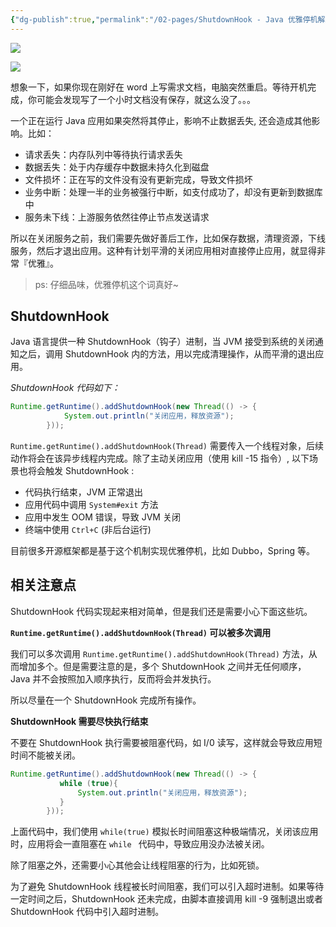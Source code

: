 ```yaml
---
{"dg-publish":true,"permalink":"/02-pages/ShutdownHook - Java 优雅停机解决方案/","tags":["personal/blog"]}
---
```


[![](https://img2024.cnblogs.com/blog/35695/202412/35695-20241201073014811-1847930772.jpg)](https://www.doubao.com/?channel=cnblogs&source=hw_db_cnblogs)

![](https://img2018.cnblogs.com/blog/1419561/201910/1419561-20191012074727046-399697507.jpg)

想象一下，如果你现在刚好在 word 上写需求文档，电脑突然重启。等待开机完成，你可能会发现写了一个小时文档没有保存，就这么没了。。。

一个正在运行 Java 应用如果突然将其停止，影响不止数据丢失, 还会造成其他影响。比如：

- 请求丢失：内存队列中等待执行请求丢失
- 数据丢失：处于内存缓存中数据未持久化到磁盘
- 文件损坏：正在写的文件没有没有更新完成，导致文件损坏
- 业务中断：处理一半的业务被强行中断，如支付成功了，却没有更新到数据库中
- 服务未下线：上游服务依然往停止节点发送请求

所以在关闭服务之前，我们需要先做好善后工作，比如保存数据，清理资源，下线服务，然后才退出应用。这种有计划平滑的关闭应用相对直接停止应用，就显得非常『优雅』。

> ps: 仔细品味，优雅停机这个词真好~

## ShutdownHook

Java 语言提供一种 ShutdownHook（钩子）进制，当 JVM 接受到系统的关闭通知之后，调用 ShutdownHook 内的方法，用以完成清理操作，从而平滑的退出应用。

*ShutdownHook 代码如下：*

```java
Runtime.getRuntime().addShutdownHook(new Thread(() -> {
            System.out.println("关闭应用，释放资源");
        }));
```

`Runtime.getRuntime().addShutdownHook(Thread)` 需要传入一个线程对象，后续动作将会在该异步线程内完成。除了主动关闭应用（使用 kill -15 指令）, 以下场景也将会触发 ShutdownHook :
- 代码执行结束，JVM 正常退出
- 应用代码中调用 `System#exit` 方法
- 应用中发生 OOM 错误，导致 JVM 关闭
- 终端中使用 `Ctrl+C` (非后台运行)

目前很多开源框架都是基于这个机制实现优雅停机，比如 Dubbo，Spring 等。

## 相关注意点

ShutdownHook 代码实现起来相对简单，但是我们还是需要小心下面这些坑。

**`Runtime.getRuntime().addShutdownHook(Thread)` 可以被多次调用**

我们可以多次调用 `Runtime.getRuntime().addShutdownHook(Thread)` 方法，从而增加多个。但是需要注意的是，多个 ShutdownHook 之间并无任何顺序，Java 并不会按照加入顺序执行，反而将会并发执行。

所以尽量在一个 ShutdownHook 完成所有操作。

**ShutdownHook 需要尽快执行结束**

不要在 ShutdownHook 执行需要被阻塞代码，如 I/0 读写，这样就会导致应用短时间不能被关闭。

```java
Runtime.getRuntime().addShutdownHook(new Thread(() -> {
           while (true){
               System.out.println("关闭应用，释放资源");
           }
        }));
```

上面代码中，我们使用 `while(true)` 模拟长时间阻塞这种极端情况，关闭该应用时，应用将会一直阻塞在 `while ` 代码中，导致应用没办法被关闭。

除了阻塞之外，还需要小心其他会让线程阻塞的行为，比如死锁。

为了避免 ShutdownHook 线程被长时间阻塞，我们可以引入超时进制。如果等待一定时间之后，ShutdownHook 还未完成，由脚本直接调用 kill -9 强制退出或者 ShutdownHook 代码中引入超时进制。